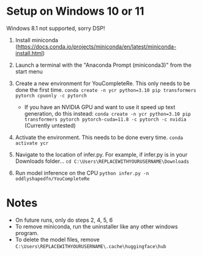 # Setup on Windows 10 or 11
 Windows 8.1 not supported, sorry DSP!
1. Install miniconda (https://docs.conda.io/projects/miniconda/en/latest/miniconda-install.html)

2. Launch a terminal with the "Anaconda Prompt (miniconda3)" from the start menu

3. Create a new environment for YouCompleteRe. This only needs to be done the first time.
`conda create -n ycr python=3.10 pip transformers pytorch cpuonly -c pytorch`
    * If you have an NVIDIA GPU and want to use it speed up text generation, do this instead: `conda create -n ycr python=3.10 pip transformers pytorch pytorch-cuda=11.8 -c pytorch -c nvidia` (Currently untested)

4. Activate the environment. This needs to be done every time.
`conda activate ycr`

5. Navigate to the location of infer.py. For example, if infer.py is in your Downloads folder...
`cd C:\Users\REPLACEWITHYOURUSERNAME\Downloads`

6. Run model inference on the CPU
`python infer.py -n oddlyshapedfn/YouCompleteRe`

# Notes
* On future runs, only do steps 2, 4, 5, 6
* To remove miniconda, run the uninstaller like any other windows program.
* To delete the model files, remove `C:\Users\REPLACEWITHYOURUSERNAME\.cache\huggingface\hub`
